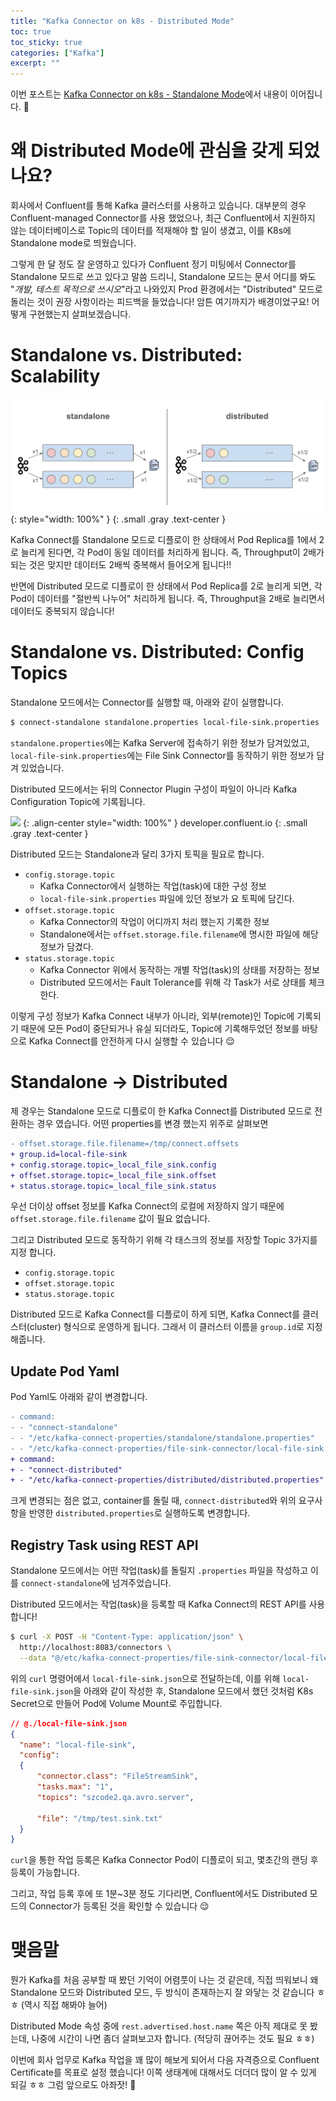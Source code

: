 ```yaml
---
title: "Kafka Connector on k8s - Distributed Mode"
toc: true
toc_sticky: true
categories: ["Kafka"]
excerpt: ""
---
```


이번 포스트는 [Kafka Connector on k8s - Standalone Mode](/2024/12/17/kafka-connector-standalone-mode/)에서 내용이 이어집니다. 🙏


# 왜 Distributed Mode에 관심을 갖게 되었나요?

회사에서 Confluent를 통해 Kafka 클러스터를 사용하고 있습니다. 대부분의 경우 Confluent-managed Connector를 사용 했었으나, 최근 Confluent에서 지원하지 않는 데이터베이스로 Topic의 데이터를 적재해야 할 일이 생겼고, 이를 K8s에 Standalone mode로 띄웠습니다.

그렇게 한 달 정도 잘 운영하고 있다가 Confluent 정기 미팅에서 Connector를 Standalone 모드로 쓰고 있다고 말씀 드리니, Standalone 모드는 문서 어디를 봐도 "*개발, 테스트 목적으로 쓰시오*"라고 나와있지 Prod 환경에서는 "Distributed" 모드로 돌리는 것이 권장 사항이라는 피드백을 들었습니다! 암튼 여기까지가 배경이었구요! 어떻게 구현했는지 살펴보겠습니다.

# Standalone vs. Distributed: Scalability

![](/images/development/kafka/kafka-connect-standalone-vs-distributed.png){: style="width: 100%" }
{: .small .gray .text-center }

Kafka Connect를 Standalone 모드로 디플로이 한 상태에서 Pod Replica를 1에서 2로 늘리게 된다면, 각 Pod이 동일 데이터를 처리하게 됩니다. 즉, Throughput이 2배가 되는 것은 맞지만 데이터도 2배씩 중복해서 들어오게 됩니다!!

반면에 Distributed 모드로 디플로이 한 상태에서 Pod Replica를 2로 늘리게 되면, 각 Pod이 데이터를 "절반씩 나누어" 처리하게 됩니다. 즉, Throughput을 2배로 늘리면서 데이터도 중복되지 않습니다!


# Standalone vs. Distributed: Config Topics

Standalone 모드에서는 Connector를 실행할 때, 아래와 같이 실행합니다.

```bash
$ connect-standalone standalone.properties local-file-sink.properties
```

`standalone.properties`에는 Kafka Server에 접속하기 위한 정보가 담겨있었고, `local-file-sink.properties`에는 File Sink Connector를 동작하기 위한 정보가 담겨 있었습니다.

Distributed 모드에서는 뒤의 Connector Plugin 구성이 파일이 아니라 Kafka Configuration Topic에 기록됩니다.

![](https://images.ctfassets.net/gt6dp23g0g38/6SpP65mFNZLSdngL4Gf4XD/9df532fc6b1b3d2c9385d443c17770e1/kafka-connect-distributed-mode.jpg)
{: .align-center style="width: 100%" }
developer.confluent.io
{: .small .gray .text-center }

Distributed 모드는 Standalone과 달리 3가지 토픽을 필요로 합니다.

- `config.storage.topic`
  - Kafka Connector에서 실행하는 작업(task)에 대한 구성 정보
  - `local-file-sink.properties` 파일에 있던 정보가 요 토픽에 담긴다.
- `offset.storage.topic`
  - Kafka Connector의 작업이 어디까지 처리 했는지 기록한 정보
  - Standalone에서는 `offset.storage.file.filename`에 명시한 파일에 해당 정보가 담겼다.
- `status.storage.topic`
  - Kafka Connector 위에서 동작하는 개별 작업(task)의 상태를 저장하는 정보
  - Distributed 모드에서는 Fault Tolerance를 위해 각 Task가 서로 상태를 체크한다.

이렇게 구성 정보가 Kafka Connect 내부가 아니라, 외부(remote)인 Topic에 기록되기 때문에 모든 Pod이 중단되거나 유실 되더라도, Topic에 기록해두었던 정보를 바탕으로 Kafka Connect를 안전하게 다시 실행할 수 있습니다 😌


# Standalone → Distributed

제 경우는 Standalone 모드로 디플로이 한 Kafka Connect를 Distributed 모드로 전환하는 경우 였습니다. 어떤 properties를 변경 했는지 위주로 살펴보면

```diff
- offset.storage.file.filename=/tmp/connect.offsets
+ group.id=local-file-sink
+ config.storage.topic=_local_file_sink.config
+ offset.storage.topic=_local_file_sink.offset
+ status.storage.topic=_local_file_sink.status
```

우선 더이상 offset 정보를 Kafka Connect의 로컬에 저장하지 않기 때문에 `offset.storage.file.filename` 값이 필요 없습니다.

그리고 Distributed 모드로 동작하기 위해 각 태스크의 정보를 저장할 Topic 3가지를 지정 합니다.

- `config.storage.topic`
- `offset.storage.topic`
- `status.storage.topic`

Distributed 모드로 Kafka Connect를 디플로이 하게 되면, Kafka Connect를 클러스터(cluster) 형식으로 운영하게 됩니다. 그래서 이 클러스터 이름을 `group.id`로 지정해줍니다.

## Update Pod Yaml

Pod Yaml도 아래와 같이 변경합니다.

```diff
- command:
- - "connect-standalone"
- - "/etc/kafka-connect-properties/standalone/standalone.properties"
- - "/etc/kafka-connect-properties/file-sink-connector/local-file-sink.properties"
+ command:
+ - "connect-distributed"
+ - "/etc/kafka-connect-properties/distributed/distributed.properties"
```

크게 변경되는 점은 없고, container를 돌릴 때, `connect-distributed`와 위의 요구사항을 반영한 `distributed.properties`로 실행하도록 변경합니다.

## Registry Task using REST API

Standalone 모드에서는 어떤 작업(task)를 돌릴지 `.properties` 파일을 작성하고 이를 `connect-standalone`에 넘겨주었습니다.

Distributed 모드에서는 작업(task)을 등록할 때 Kafka Connect의 REST API를 사용합니다!

```bash
$ curl -X POST -H "Content-Type: application/json" \
  http://localhost:8083/connectors \
  --data "@/etc/kafka-connect-properties/file-sink-connector/local-file-sink.json"
```

위의 `curl` 명령어에서 `local-file-sink.json`으로 전달하는데, 이를 위해 `local-file-sink.json`을 아래와 같이 작성한 후, Standalone 모드에서 했던 것처럼 K8s Secret으로 만들어 Pod에 Volume Mount로 주입합니다.

```json
// @./local-file-sink.json
{
  "name": "local-file-sink",
  "config":
  {
      "connector.class": "FileStreamSink",
      "tasks.max": "1",
      "topics": "szcode2.qa.avro.server",

      "file": "/tmp/test.sink.txt"
  }
}
```

`curl`을 통한 작업 등록은 Kafka Connector Pod이 디플로이 되고, 몇초간의 랜딩 후 등록이 가능합니다.

그리고, 작업 등록 후에 또 1분~3분 정도 기다리면, Confluent에서도 Distributed 모드의 Connector가 등록된 것을 확인할 수 있습니다 😌


# 맺음말

뭔가 Kafka를 처음 공부할 때 봤던 기억이 어렴풋이 나는 것 같은데, 직접 띄워보니 왜 Standalone 모드와 Distributed 모드, 두 방식이 존재하는지 잘 와닿는 것 같습니다 ㅎㅎ (역시 직접 해봐야 늘어)

Distributed Mode 속성 중에 `rest.advertised.host.name` 쪽은 아직 제대로 못 봤는데, 나중에 시간이 나면 좀더 살펴보고자 합니다. (적당히 끊어주는 것도 필요 ㅎㅎ)

이번에 회사 업무로 Kafka 작업을 꽤 많이 해보게 되어서 다음 자격증으로 Confluent Certificate를 목표로 설정 했습니다! 이쪽 생태계에 대해서도 더더더 많이 알 수 있게 되길 ㅎㅎ 그럼 앞으로도 아좌잣! 👊
